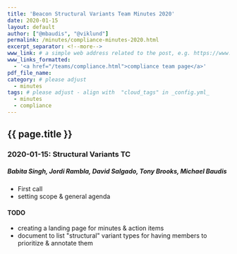 ```yaml
---
title: 'Beacon Structural Variants Team Minutes 2020'
date: 2020-01-15
layout: default
author: ["@mbaudis", "@viklund"]
permalink: /minutes/compliance-minutes-2020.html
excerpt_separator: <!--more-->
www_link: # a simple web address related to the post, e.g. https://www.ga4gh.org
www_links_formatted:
  - '<a href="/teams/compliance.html">compliance team page</a>'
pdf_file_name: 
category: # please adjust
  - minutes
tags: # please adjust - align with  "cloud_tags" in _config.yml_
  - minutes
  - compliance
---
```


## {{ page.title }}

 
<!--more-->

### 2020-01-15: Structural Variants TC

##### Babita Singh, Jordi Rambla, David Salgado, Tony Brooks, Michael Baudis

* First call
* setting scope & general agenda

#### TODO

* creating a landing page for minutes & action items
* document to list "structural" variant types for having members to prioritize &
annotate them